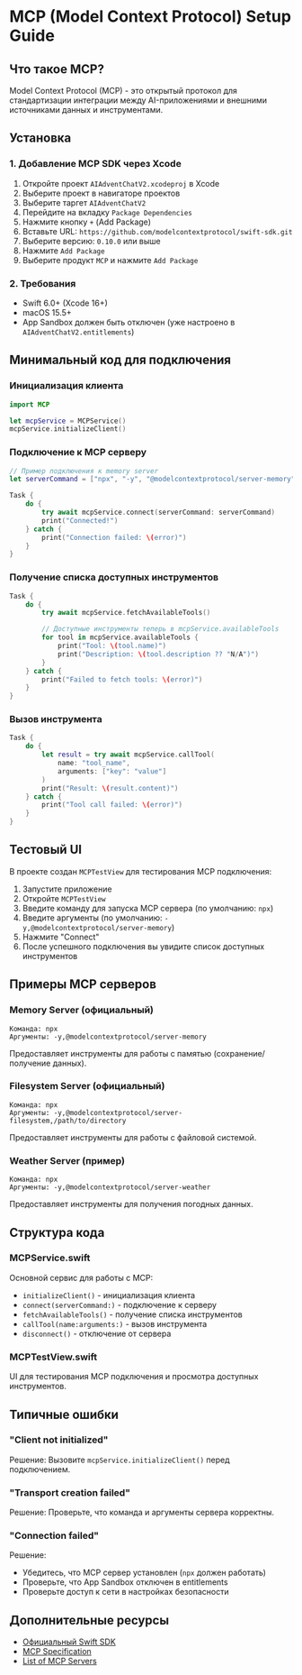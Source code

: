 # MCP (Model Context Protocol) Setup Guide

## Что такое MCP?

Model Context Protocol (MCP) - это открытый протокол для стандартизации интеграции между AI-приложениями и внешними источниками данных и инструментами.

## Установка

### 1. Добавление MCP SDK через Xcode

1. Откройте проект `AIAdventChatV2.xcodeproj` в Xcode
2. Выберите проект в навигаторе проектов
3. Выберите таргет `AIAdventChatV2`
4. Перейдите на вкладку `Package Dependencies`
5. Нажмите кнопку `+` (Add Package)
6. Вставьте URL: `https://github.com/modelcontextprotocol/swift-sdk.git`
7. Выберите версию: `0.10.0` или выше
8. Нажмите `Add Package`
9. Выберите продукт `MCP` и нажмите `Add Package`

### 2. Требования

- Swift 6.0+ (Xcode 16+)
- macOS 15.5+
- App Sandbox должен быть отключен (уже настроено в `AIAdventChatV2.entitlements`)

## Минимальный код для подключения

### Инициализация клиента

```swift
import MCP

let mcpService = MCPService()
mcpService.initializeClient()
```

### Подключение к MCP серверу

```swift
// Пример подключения к memory server
let serverCommand = ["npx", "-y", "@modelcontextprotocol/server-memory"]

Task {
    do {
        try await mcpService.connect(serverCommand: serverCommand)
        print("Connected!")
    } catch {
        print("Connection failed: \(error)")
    }
}
```

### Получение списка доступных инструментов

```swift
Task {
    do {
        try await mcpService.fetchAvailableTools()

        // Доступные инструменты теперь в mcpService.availableTools
        for tool in mcpService.availableTools {
            print("Tool: \(tool.name)")
            print("Description: \(tool.description ?? "N/A")")
        }
    } catch {
        print("Failed to fetch tools: \(error)")
    }
}
```

### Вызов инструмента

```swift
Task {
    do {
        let result = try await mcpService.callTool(
            name: "tool_name",
            arguments: ["key": "value"]
        )
        print("Result: \(result.content)")
    } catch {
        print("Tool call failed: \(error)")
    }
}
```

## Тестовый UI

В проекте создан `MCPTestView` для тестирования MCP подключения:

1. Запустите приложение
2. Откройте `MCPTestView`
3. Введите команду для запуска MCP сервера (по умолчанию: `npx`)
4. Введите аргументы (по умолчанию: `-y,@modelcontextprotocol/server-memory`)
5. Нажмите "Connect"
6. После успешного подключения вы увидите список доступных инструментов

## Примеры MCP серверов

### Memory Server (официальный)
```
Команда: npx
Аргументы: -y,@modelcontextprotocol/server-memory
```
Предоставляет инструменты для работы с памятью (сохранение/получение данных).

### Filesystem Server (официальный)
```
Команда: npx
Аргументы: -y,@modelcontextprotocol/server-filesystem,/path/to/directory
```
Предоставляет инструменты для работы с файловой системой.

### Weather Server (пример)
```
Команда: npx
Аргументы: -y,@modelcontextprotocol/server-weather
```
Предоставляет инструменты для получения погодных данных.

## Структура кода

### MCPService.swift
Основной сервис для работы с MCP:
- `initializeClient()` - инициализация клиента
- `connect(serverCommand:)` - подключение к серверу
- `fetchAvailableTools()` - получение списка инструментов
- `callTool(name:arguments:)` - вызов инструмента
- `disconnect()` - отключение от сервера

### MCPTestView.swift
UI для тестирования MCP подключения и просмотра доступных инструментов.

## Типичные ошибки

### "Client not initialized"
Решение: Вызовите `mcpService.initializeClient()` перед подключением.

### "Transport creation failed"
Решение: Проверьте, что команда и аргументы сервера корректны.

### "Connection failed"
Решение:
- Убедитесь, что MCP сервер установлен (`npx` должен работать)
- Проверьте, что App Sandbox отключен в entitlements
- Проверьте доступ к сети в настройках безопасности

## Дополнительные ресурсы

- [Официальный Swift SDK](https://github.com/modelcontextprotocol/swift-sdk)
- [MCP Specification](https://spec.modelcontextprotocol.io/)
- [List of MCP Servers](https://github.com/modelcontextprotocol/servers)
